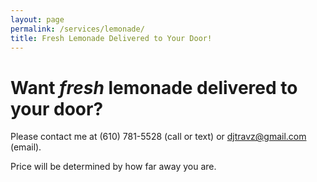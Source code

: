```yaml
---
layout: page
permalink: /services/lemonade/
title: Fresh Lemonade Delivered to Your Door!
---
```

<h1>Want <i>fresh</i> lemonade delivered to your door?</h1>
<p>Please contact me at (610) 781-5528 (call or text) or <a href="mailto:djtravz@gmail.com?subject={SERVICES}%20Lemonade">djtravz@gmail.com</a> (email).</p>
<p>Price will be determined by how far away you are.</p>
